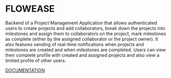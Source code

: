# FLOWEASE

Backend of a Project Management Application that allows authenticated users to create projects and add collaborators, break down the projects into milestones and assign them to collaborators on the project, mark milestones as complete (either by the assigned collaborator or the project owner). It also features sending of real-time notifications when projects and milestones are created and when milestones are completed. Users can view their complete profile with created and assigned projects and also view a limited profile of other users.

[DOCUMENTATION](https://www.notion.so/debeemedia/flowease_api-16aacc00036c4ab4af741462e5f0c8c1)